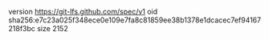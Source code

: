 version https://git-lfs.github.com/spec/v1
oid sha256:e7c23a025f348ece0e109e7fa8c81859ee38b1378e1dcacec7ef94167218f3bc
size 2152
